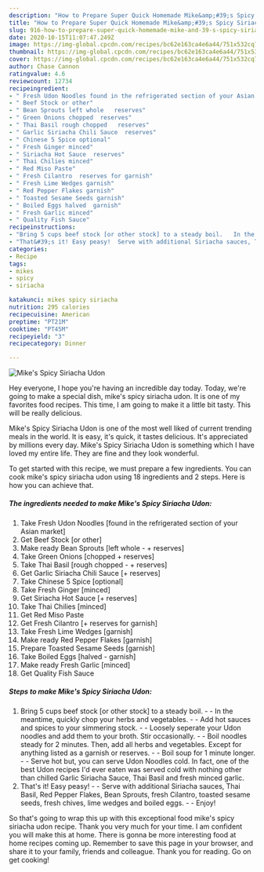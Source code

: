 ```yaml
---
description: "How to Prepare Super Quick Homemade Mike&amp;#39;s Spicy Siriacha Udon"
title: "How to Prepare Super Quick Homemade Mike&amp;#39;s Spicy Siriacha Udon"
slug: 916-how-to-prepare-super-quick-homemade-mike-and-39-s-spicy-siriacha-udon
date: 2020-10-15T11:07:47.249Z
image: https://img-global.cpcdn.com/recipes/bc62e163ca4e6a44/751x532cq70/mikes-spicy-siriacha-udon-recipe-main-photo.jpg
thumbnail: https://img-global.cpcdn.com/recipes/bc62e163ca4e6a44/751x532cq70/mikes-spicy-siriacha-udon-recipe-main-photo.jpg
cover: https://img-global.cpcdn.com/recipes/bc62e163ca4e6a44/751x532cq70/mikes-spicy-siriacha-udon-recipe-main-photo.jpg
author: Chase Cannon
ratingvalue: 4.6
reviewcount: 12734
recipeingredient:
- " Fresh Udon Noodles found in the refrigerated section of your Asian market"
- " Beef Stock or other"
- " Bean Sprouts left whole   reserves"
- " Green Onions chopped  reserves"
- " Thai Basil rough chopped   reserves"
- " Garlic Siriacha Chili Sauce  reserves"
- " Chinese 5 Spice optional"
- " Fresh Ginger minced"
- " Siriacha Hot Sauce  reserves"
- " Thai Chilies minced"
- " Red Miso Paste"
- " Fresh Cilantro  reserves for garnish"
- " Fresh Lime Wedges garnish"
- " Red Pepper Flakes garnish"
- " Toasted Sesame Seeds garnish"
- " Boiled Eggs halved  garnish"
- " Fresh Garlic minced"
- " Quality Fish Sauce"
recipeinstructions:
- "Bring 5 cups beef stock [or other stock] to a steady boil.   In the meantime, quickly chop your herbs and vegetables.  Add hot sauces and spices to your simmering stock.  Loosely seperate your Udon noodles and add them to your broth. Stir occasionally.  Boil noodles steady for 2 minutes. Then, add all herbs and vegetables. Except for anything listed as a garnish or reserves.  Boil soup for 1 minute longer.  Serve hot but, you can serve Udon Noodles cold. In fact, one of the best Udon recipes I&#39;d ever eaten was served cold with nothing other than chilled Garlic Siriacha Sauce, Thai Basil and fresh minced garlic."
- "That&#39;s it! Easy peasy!  Serve with additional Siriacha sauces, Thai Basil, Red Pepper Flakes, Bean Sprouts, fresh Cilantro, toasted sesame seeds, fresh chives, lime wedges and boiled eggs.  Enjoy!"
categories:
- Recipe
tags:
- mikes
- spicy
- siriacha

katakunci: mikes spicy siriacha 
nutrition: 295 calories
recipecuisine: American
preptime: "PT21M"
cooktime: "PT45M"
recipeyield: "3"
recipecategory: Dinner

---
```



![Mike&#39;s Spicy Siriacha Udon](https://img-global.cpcdn.com/recipes/bc62e163ca4e6a44/751x532cq70/mikes-spicy-siriacha-udon-recipe-main-photo.jpg)

Hey everyone, I hope you're having an incredible day today. Today, we're going to make a special dish, mike&#39;s spicy siriacha udon. It is one of my favorites food recipes. This time, I am going to make it a little bit tasty. This will be really delicious.



Mike&#39;s Spicy Siriacha Udon is one of the most well liked of current trending meals in the world. It is easy, it's quick, it tastes delicious. It's appreciated by millions every day. Mike&#39;s Spicy Siriacha Udon is something which I have loved my entire life. They are fine and they look wonderful.


To get started with this recipe, we must prepare a few ingredients. You can cook mike&#39;s spicy siriacha udon using 18 ingredients and 2 steps. Here is how you can achieve that.

<!--inarticleads1-->

##### The ingredients needed to make Mike&#39;s Spicy Siriacha Udon:

1. Take  Fresh Udon Noodles [found in the refrigerated section of your Asian market]
1. Get  Beef Stock [or other]
1. Make ready  Bean Sprouts [left whole - + reserves]
1. Take  Green Onions [chopped + reserves]
1. Take  Thai Basil [rough chopped - + reserves]
1. Get  Garlic Siriacha Chili Sauce [+ reserves]
1. Take  Chinese 5 Spice [optional]
1. Take  Fresh Ginger [minced]
1. Get  Siriacha Hot Sauce [+ reserves]
1. Take  Thai Chilies [minced]
1. Get  Red Miso Paste
1. Get  Fresh Cilantro [+ reserves for garnish]
1. Take  Fresh Lime Wedges [garnish]
1. Make ready  Red Pepper Flakes [garnish]
1. Prepare  Toasted Sesame Seeds [garnish]
1. Take  Boiled Eggs [halved - garnish]
1. Make ready  Fresh Garlic [minced]
1. Get  Quality Fish Sauce




<!--inarticleads2-->

##### Steps to make Mike&#39;s Spicy Siriacha Udon:

1. Bring 5 cups beef stock [or other stock] to a steady boil.  -  - In the meantime, quickly chop your herbs and vegetables. -  - Add hot sauces and spices to your simmering stock. -  - Loosely seperate your Udon noodles and add them to your broth. Stir occasionally. -  - Boil noodles steady for 2 minutes. Then, add all herbs and vegetables. Except for anything listed as a garnish or reserves. -  - Boil soup for 1 minute longer. -  - Serve hot but, you can serve Udon Noodles cold. In fact, one of the best Udon recipes I&#39;d ever eaten was served cold with nothing other than chilled Garlic Siriacha Sauce, Thai Basil and fresh minced garlic.
1. That&#39;s it! Easy peasy! -  - Serve with additional Siriacha sauces, Thai Basil, Red Pepper Flakes, Bean Sprouts, fresh Cilantro, toasted sesame seeds, fresh chives, lime wedges and boiled eggs. -  - Enjoy!




So that's going to wrap this up with this exceptional food mike&#39;s spicy siriacha udon recipe. Thank you very much for your time. I am confident you will make this at home. There is gonna be more interesting food at home recipes coming up. Remember to save this page in your browser, and share it to your family, friends and colleague. Thank you for reading. Go on get cooking!

